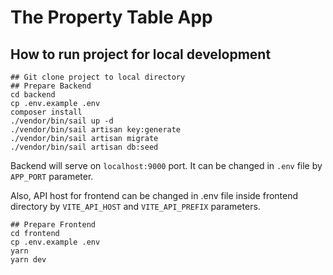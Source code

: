 # The Property Table App

## How to run project for local development

```shell
## Git clone project to local directory
## Prepare Backend
cd backend
cp .env.example .env
composer install
./vendor/bin/sail up -d
./vendor/bin/sail artisan key:generate
./vendor/bin/sail artisan migrate
./vendor/bin/sail artisan db:seed
```

Backend will serve on `localhost:9000` port. It can be changed in `.env` file by `APP_PORT` parameter.

Also, API host for frontend can be changed in .env file inside frontend directory by  `VITE_API_HOST`
and `VITE_API_PREFIX` parameters.

```shell
## Prepare Frontend
cd frontend
cp .env.example .env
yarn 
yarn dev
```